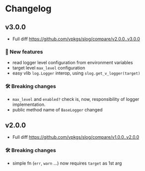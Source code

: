 # Changelog

## v3.0.0

- Full diff https://github.com/vpkgs/slog/compare/v2.0.0..v3.0.0

### 🎉 New features
- read logger level configuration from environment variables
- target level `max_level` configuration
- easy vlib `log.Logger` interop, using `slog.get_v_logger(target)`

### 🛠 Breaking changes
- `max_level` and `enabled?` check is, now, responsibility of logger implementation.
- public method name of `BaseLogger` changed

## v2.0.0

- Full diff https://github.com/vpkgs/slog/compare/v1.0.0..v2.0.0

### 🛠 Breaking changes
- simple fn (`err`, `warn` ...) now requires `target` as 1st arg
